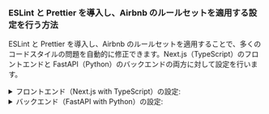 ### ESLint と Prettier を導入し、Airbnb のルールセットを適用する設定を行う方法

ESLint と Prettier を導入し、Airbnb のルールセットを適用することで、多くのコードスタイルの問題を自動的に修正できます。Next.js（TypeScript）のフロントエンドと FastAPI（Python）のバックエンドの両方に対して設定を行います。

<details><summary> フロントエンド（Next.js with TypeScript）の設定:</summary>

- `.eslintrc.json`の記載を訂正

```bash
{
  "extends": [
    "next/core-web-vitals",
    "airbnb",
    "airbnb-typescript",
    "plugin:@typescript-eslint/recommended",
    "plugin:prettier/recommended"
  ],
  "parserOptions": {
    "project": "./tsconfig.json"
  },
  "rules": {
    // 必要に応じてカスタムルールをここに追加
  }
}
```

- `.prettierrc` ファイルを作成（pakage.json と同じ階層し、以下の内容を追加します:

```jsx
{
  "singleQuote": true,
  "jsxSingleQuote": true,
  "trailingComma": "all",
  "printWidth": 100,
  "tabWidth": 2,
  "semi": true
}
```

- VSCode を使用している場合は、ワークスペースの設定（`.vscode/settings.json`）で以下のように設定を追加すると、保存時に自動的に Prettier が適用されます：
  **※ここは各自で設定必要です。**

```json
{
  "editor.formatOnSave": true,
  "editor.defaultFormatter": "esbenp.prettier-vscode"
}
```

- package ジェイソン訂正

```json
-----記載省略-----
 "scripts": {
    "dev": "next dev",
    "build": "next build",
    "start": "next start",
    "lint": "next lint",
    "lint:fix": "next lint --fix",#追加
    "format": "prettier --write .",#追加
    "check-format": "prettier --check ."#追加
  },

```

</details>
<details><summary>バックエンド（FastAPI with Python）の設定:</summary>

1. 必要なパッケージをインストールします:

```bash
pip install flake8 black isort
```

- パッケージについて

  - **flake8** :[【初心者向け】Visual Studio Code へ flake8 を導入する](https://qiita.com/fehde/items/723b619013dc86008acc)
    [flake8 公式サイト](https://pypi.org/project/flake8/)

    - **概要**: Python のコードをリンティングするツールです。PEP 8 に準拠したコードスタイルのチェックを行います。
    - **機能**: コードのスタイルチェック、コードのバグやセキュリティの問題の検出、コードの品質の向上。
    - **インストール**:

      ```bash

      pip install flake8

      ```

  - **black**: [Black できれいに自動整形！flake8 と Black 導入と実行](https://qiita.com/tsu_0514/items/2d52c7bf79cd62d4af4a)

    - **概要**: Python のコードフォーマッターです。PEP 8 に準拠したコードスタイルに自動的にフォーマットします。
    - **機能**: コードの一貫性を保つために、自動的にコードを整形し、手動でのスタイル修正を減らします。

    - **インストール**:

      ```bash

      pip install black

      ```

  - **isort**:

    - **概要**: Python のインポート文を自動的にソートおよび整理するツールです。
    - **機能**: インポート文のアルファベット順の整理、インポートの分割とグループ化、未使用のインポートの削除。
    - **インストール**:

      ```bash

      pip install isort

      ```

1. プロェクトのルートに `.flake8` ファイルを作成し、以下の内容を追加します:

```
[flake8]
max-line-length = 88  # 1行の最大文字数を88文字に設定
extend-ignore = E203, E266, E501, W503  # 無視するエラーコードを指定
```

- 設定内容
  - `max-line-length`: `flake8`が 1 行の最大文字数をチェックする際の基準。88 文字に設定。
  - `extend-ignore`: 無視するエラーコードを指定。以下のエラーコードを無視します。
    - `E203`: スライスのコロンの前後に空白を入れるべきかどうか
    - `E266`: 行コメントの後の多重コメント記号
    - `E501`: 1 行の最大文字数を超えているかどうか
    - `W503`: 演算子の前に改行があるかどうか

1. `pyproject.toml` ファイルを作成し、以下の内容を追加します:

```toml
[tool.black]
line-length = 88  # 1行の最大文字数を88文字に設定
target-version = ['py38']  # ターゲットとするPythonのバージョンを指定
include = '\.pyi?$'  # 適用するファイルのパターン
extend-exclude = '''
/(
  # 除外するディレクトリ
  \.eggs
  | \.git
  | \.hg
  | \.mypy_cache
  | \.tox
  | \.venv
  | build
  | dist
)/
'''

[tool.isort]
profile = "black"  # blackと同じスタイルを使用
multi_line_output = 3  # 複数行のインポートのスタイルを設定
include_trailing_comma = true  # 複数行のインポートにトレーリングカンマを含める
force_grid_wrap = 0  # グリッドラップを強制しない
use_parentheses = true  # インポートの括弧を使用
ensure_newline_before_comments = true  # コメントの前に改行を追加
line_length = 88  # 1行の最大文字数を88文字に設定

```

- 設定内容
  - `[tool.black]`: `black`の設定セクション。
    - `line-length`: 1 行の最大文字数を 88 文字に設定。
    - `target-version`: ターゲットとする Python のバージョン。`py38`は Python 3.8 を示します。
    - `include`: `black`が適用されるファイルのパターン。`.py`と`.pyi`ファイルに適用。
    - `extend-exclude`: 除外するディレクトリのパターン。`.eggs`, `.git`, `.hg`, `.mypy_cache`, `.tox`, `.venv`, `build`, `dist`ディレクトリを除外。
  - `[tool.isort]`: `isort`の設定セクション。
    - `profile`: `black`のスタイルを使用。
    - `multi_line_output`: 複数行のインポートのスタイル。`3`は垂直に並べるスタイル。
    - `include_trailing_comma`: 複数行のインポートにトレーリングカンマを含める。
    - `force_grid_wrap`: グリッドラップを強制しない設定。
    - `use_parentheses`: インポートの括弧を使用。
    - `ensure_newline_before_comments`: コメントの前に改行を追加。
    - `line_length`: 1 行の最大文字数を 88 文字に設定。

VSCode の設定:

1. 以下の拡張機能をインストールします:
   - ESLint
   - Prettier - Code formatter
   - Python
2. VSCode の `settings.json` に以下の設定を追加します: このファイルは、main にマージされています

- ※注意
  下記のファイルのパスは、それぞれの環境で設定が必要になります

  ```jsx
  "python.formatting.blackPath": "venv/bin/black", // Windowsの場合は "venv\\Scripts\\black"
    "python.sortImports.path": "venv/bin/isort", // Windowsの場合は "venv\\Scripts\\isort"
    "python.linting.flake8Path": "venv/bin/flake8", // Windowsの場合は "venv\\Scripts\\flake8"
  ```

  - ファイルのパスの確認方法
    以下の手順で各ツールのパスを確認し、VSCode の設定ファイルに反映させます。

    ### 手順

    1.  **ツールのインストール場所を確認**
        コマンドラインで以下のコマンドを実行して、各ツールのインストール場所を確認します。
        ```bash

            which black
            which isort
            which flake8

            ```

            各コマンドの出力として、ツールがインストールされているパスが表示されます。例えば、`/usr/local/bin/black`のように表示されます。

    2.  **VSCode の設定ファイルに反映**
        確認したパスを使用して、VSCode の設定ファイルに記載します。

    ### 例: 設定ファイル（`settings.json`）

    ```json
    {
      "python.linting.enabled": true,
      "python.linting.flake8Enabled": true,
      "python.formatting.provider": "black",
      "python.formatting.blackPath": "/usr/local/bin/black",
      "python.sortImports.path": "/usr/local/bin/isort",
      "python.linting.flake8Path": "/usr/local/bin/flake8",
      "python.linting.flake8Args": [
        "--max-line-length=88",
        "--ignore=E203,E266,E501,W503"
      ],
      "editor.formatOnSave": true,
      "editor.codeActionsOnSave": {
        "source.fixAll.eslint": true,
        "source.organizeImports": true
      },
      "eslint.validate": [
        "javascript",
        "javascriptreact",
        "typescript",
        "typescriptreact"
      ],
      "prettier.singleQuote": true,
      "prettier.trailingComma": "all",
      "prettier.printWidth": 100,
      "[javascript]": {
        "editor.defaultFormatter": "esbenp.prettier-vscode"
      },
      "[typescript]": {
        "editor.defaultFormatter": "esbenp.prettier-vscode"
      },
      "[typescriptreact]": {
        "editor.defaultFormatter": "esbenp.prettier-vscode"
      },
      "[python]": {
        "editor.formatOnSave": true,
        "editor.defaultFormatter": "ms-python.python"
      },
      "python.formatting.provider": "black",
      "python.linting.flake8Enabled": true,
      "python.linting.enabled": true,
      "python.sortImports.args": ["--profile", "black"]
    }
    ```

    ### 注意点

    - 上記のパスは例です。実際のインストール場所に応じてパスを変更してください。
    - `which`コマンドを実行しても何も表示されない場合は、ツールがインストールされていない可能性があります。その場合は、まずツールをインストールしてください。

    ### まとめ

    - ツールのインストール場所を確認するために`which`コマンドを使用します。
    - 確認したパスを VSCode の設定ファイルに記載します。
      このように設定することで、`venv`を使用していない環境でも、ツールのパスを適切に設定できます。

```json
{
  "python.linting.enabled": true, // Pythonのリンティングを有効化
  "python.linting.flake8Enabled": true, // flake8を有効化
  "python.formatting.provider": "black", // フォーマッタにblackを使用
  "python.formatting.blackPath": "venv/bin/black", // Windowsの場合は "venv\\Scripts\\black"
  "python.sortImports.path": "venv/bin/isort", // Windowsの場合は "venv\\Scripts\\isort"
  "python.linting.flake8Path": "venv/bin/flake8", // Windowsの場合は "venv\\Scripts\\flake8"
  "python.linting.flake8Args": [
    "--max-line-length=88",
    "--ignore=E203,E266,E501,W503"
  ],
  "editor.formatOnSave": true, // 保存時に自動フォーマットを有効化
  "editor.codeActionsOnSave": {
    "source.fixAll.eslint": true, // ESLintで全ての問題を修正
    "source.organizeImports": true // 保存時にインポートを整理
  },
  "eslint.validate": [
    "javascript",
    "javascriptreact",
    "typescript",
    "typescriptreact"
  ],
  "prettier.singleQuote": true,
  "prettier.trailingComma": "all",
  "prettier.printWidth": 100,
  "[javascript]": {
    "editor.defaultFormatter": "esbenp.prettier-vscode"
  },
  "[typescript]": {
    "editor.defaultFormatter": "esbenp.prettier-vscode"
  },
  "[typescriptreact]": {
    "editor.defaultFormatter": "esbenp.prettier-vscode"
  },
  "[python]": {
    "editor.formatOnSave": true,
    "editor.defaultFormatter": "ms-python.python"
  },
  "python.formatting.provider": "black",
  "python.linting.flake8Enabled": true,
  "python.linting.enabled": true,
  "python.sortImports.args": ["--profile", "black"]
}
```

</details>
